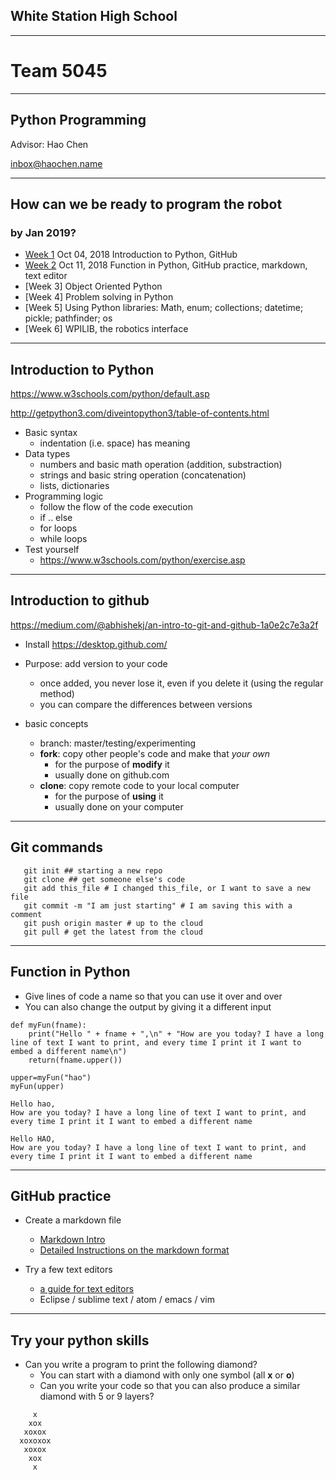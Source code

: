 ## White Station High School 
----
# Team 5045  
----
## Python Programming  

Advisor: Hao Chen 

inbox@haochen.name


---


## How can we be ready to program the robot 
### by Jan 2019? 

* [Week 1](#week1) Oct 04, 2018 Introduction to Python, GitHub
* [Week 2](#week2) Oct 11, 2018 Function in Python, GitHub practice, markdown, text editor
* [Week 3] Object Oriented Python
* [Week 4] Problem solving in Python 
* [Week 5] Using Python libraries: Math, enum; collections; datetime; pickle; pathfinder; os 
* [Week 6] WPILIB, the robotics interface

---

<section id="week1">

## Introduction to Python

https://www.w3schools.com/python/default.asp

http://getpython3.com/diveintopython3/table-of-contents.html


* Basic syntax
  * indentation (i.e. space) has meaning
* Data types 
  * numbers and basic math operation (addition, substraction)
  * strings and basic string operation (concatenation) 
  * lists, dictionaries
* Programming logic
  * follow the flow of the code execution
  * if  .. else
  * for loops
  * while loops
* Test yourself    
  * https://www.w3schools.com/python/exercise.asp


---

## Introduction to github

https://medium.com/@abhishekj/an-intro-to-git-and-github-1a0e2c7e3a2f

* Install https://desktop.github.com/

* Purpose: add version to your code
  * once added, you never lose it, even if you delete it (using the regular method) 
  * you can compare the differences between versions
* basic concepts 
  * branch: master/testing/experimenting
  * **fork**: copy other people's code and make that *your own* 
    * for the purpose of  **modify** it 
    * usually done on github.com
  * **clone**: copy remote code to your local computer  
    * for the purpose of **using** it 
    * usually done on your computer
---
## Git commands

```
   git init ## starting a new repo
   git clone ## get someone else's code
   git add this_file # I changed this_file, or I want to save a new file
   git commit -m "I am just starting" # I am saving this with a comment
   git push origin master # up to the cloud
   git pull # get the latest from the cloud
```


---

<section id="week2">

## Function in Python

* Give lines of code a name so that you can use it over and over
* You can also change the output by giving it a different input 


```
def myFun(fname):
	print("Hello " + fname + ",\n" + "How are you today? I have a long line of text I want to print, and every time I print it I want to embed a different name\n")  
	return(fname.upper())
	
upper=myFun("hao")
myFun(upper)
```
```
Hello hao,
How are you today? I have a long line of text I want to print, and every time I print it I want to embed a different name

Hello HAO,
How are you today? I have a long line of text I want to print, and every time I print it I want to embed a different name
```
---

## GitHub practice

* Create a markdown file
	* [Markdown Intro]( https://guides.github.com/features/mastering-markdown)
	* [Detailed Instructions on the markdown format](https://help.github.com/articles/basic-writing-and-formatting-syntax/)

* Try a few text editors
	* [a guide for text editors](https://realpython.com/python-ides-code-editors-guide/)
	* Eclipse / sublime text / atom / emacs / vim

---

## Try your python skills

* Can you write a program to print the following diamond?
	* You can start with a diamond with only one symbol (all **x** or **o**)  
	* Can you write your code so that you can also produce a similar diamond with  5 or 9 layers?
	

```
     x
    xox
   xoxox
  xoxoxox 
   xoxox
    xox
     x

```
